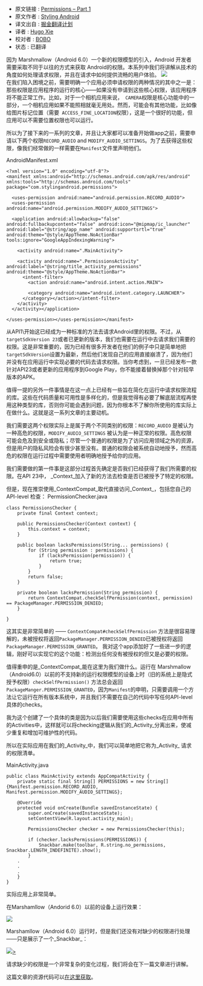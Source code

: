 * 原文链接 : [Permissions – Part 1](https://blog.stylingandroid.com/permissions-part-1/)
* 原文作者 : [Styling Android](https://blog.stylingandroid.com/)
* 译文出自 : [掘金翻译计划](https://github.com/xitu/gold-miner)
* 译者 : [Hugo Xie](https://github.com/xcc3641)
* 校对者 : [BOBO](https://github.com/CoderBOBO)
* 状态 : 已翻译


因为 Marshmallow（Android 6.0）一个新的权限模型的引入，Android 开发者需要采取不同于以往的方式来获取 Android的权限。本系列中我们将讲解从技术的角度如何处理请求权限，并且在请求中如何提供流畅的用户体验。
[![](http://ww1.sinaimg.cn/large/9b5c8bd8jw1f1ad3bu5htj206o06oq32.jpg)  
](https://blog.stylingandroid.com/?attachment_id=3476)
在我们陷入困境之前，需要明确一个应用必须申请权限的两种情况的其中之一是：那些权限是应用程序的运行的核心——如果没有申请到这些核心权限，该应用程序将不能正常工作。比如，对于一个相机应用来说，` CAMERA`权限是核心功能中的一部分，一个相机应用如果不能照相就毫无用处。然而，可能会有其他功能，比如像给图片标记位置（需要` ACCESS_FINE_LOCATION`权限），这是一个很好的功能，但应用可以不需要位置权限也可以运行。

所以为了接下来的一系列的文章，并且让大家都可以准备开始做app之前，需要申请以下两个权限`RECORD_AUDIO` and `MODIFY_AUDIO_SETTINGS`。为了去获得这些权限，像我们经常做的一样需要在`Manifest`文件里声明他们。

<span>AndroidManifest.xml</span>

    <?xml version="1.0" encoding="utf-8"?>
    <manifest xmlns:android="http://schemas.android.com/apk/res/android" xmlns:tools="http://schemas.android.com/tools" package="com.stylingandroid.permissions">

      <uses-permission android:name="android.permission.RECORD_AUDIO">
      <uses-permission android:name="android.permission.MODIFY_AUDIO_SETTINGS">

      <application android:allowbackup="false" android:fullbackupcontent="false" android:icon="@mipmap/ic_launcher" android:label="@string/app_name" android:supportsrtl="true" android:theme="@style/AppTheme.NoActionBar" tools:ignore="GoogleAppIndexingWarning">

        <activity android:name=".MainActivity">

        <activity android:name=".PermissionsActivity" android:label="@string/title_activity_permissions" android:theme="@style/AppTheme.NoActionBar">
          <intent-filter>
            <action android:name="android.intent.action.MAIN">

            <category android:name="android.intent.category.LAUNCHER">
          </category></action></intent-filter>
        </activity>
      </activity></application>

    </uses-permission></uses-permission></manifest>


从API1\开始这已经成为一种标准的方法去请求Android里的权限。不过，从`targetSdkVersion 23`或者已更新的版本，我们也需要在运行中去请求我们需要的权限。这是非常重要的，因为已经有很多开发者在他们的例子中只是简单地把`targetSdkVersion`设置为最新，然后他们发现自己的应用直接崩溃了，因为他们并没有在应用运行中实现必要的代码去请求权限。当你考虑到，一旦已经发布一款针对API23或者更新的应用程序到Google Play，你不能接着替换掉那个针对较早版本的APK。

值得一提的另外一件事情是在这一点上已经有一些旨在简化在运行中请求权限流程的库。这些在代码质量和可用性是多样化的，但是我觉得有必要了解底层流程再使用这种类型的库，否则你可能会遇到问题，因为你根本不了解你所使用的库实际上在做什么。这就是这一系列文章的主要动机。

我们需要这两个权限实际上是属于两个不同类别的权限：`RECORD_AUDIO` 是被认为一种高危的权限，`MODIFY_AUDIO_SETTINGS` 被认为是一种正常的权限。高危权限可能会危及到安全或隐私；尽管一个普通的权限是为了访问应用领域之外的资源，但是用户的隐私风险会有很少甚至没有。普通的权限会被系统自动地授予，然而高危的权限在运行过程中需要使用者明确地授予给你的应用。

我们需要做的第一件事是这部分过程首先确定是否我们已经获得了我们所需要的权限。在API 23中， _Context_加入了新的方法去检查是否已被授予了特定的权限。

但是，现在推崇使用_ContextCompat_取代直接访问_Context_，包括您自己的 API-level 检查：
<span>PermissionChecker.java</span>

    class PermissionsChecker {
        private final Context context;

        public PermissionsChecker(Context context) {
            this.context = context;
        }

        public boolean lacksPermissions(String... permissions) {
            for (String permission : permissions) {
                if (lacksPermission(permission)) {
                    return true;
                }
            }
            return false;
        }

        private boolean lacksPermission(String permission) {
            return ContextCompat.checkSelfPermission(context, permission) == PackageManager.PERMISSION_DENIED;
        }

    }

这其实是非常简单的 —— `ContextCompat#checkSelfPermission` 方法是很容易理解的，未被授权将返回`PackageManager.PERMISSION_DENIED`已被授权将返回`PackageManager.PERMISSION_GRANTED`。
我对这个app添加好了一些进一步的逻辑，刚好可以实现它的这个功能：检测出任何没有被授权的但又是必要的权限。

值得重申的是_ContextCompat_能在这里为我们做什么。运行在 Marshmallow（Android6.0）以前的不支持新的运行权限模型的设备上时（旧的系统上是隐式授予权限）`checkSelfPermission()` 方法总会返回`PackageManger.PERMISSION_GRANTED`，因为`Manifest`的申明，只需要调用一个方法让它运行在所有版本系统中，并且我们不需要在自己的代码中写任何API-level 具体的checks。

我为这个创建了一个具体的类是因为以后我们需要使用这些checks在应用中所有的Activities中，这样就可以将checking逻辑从我们的_Activity_分离出来，使减少重复和增加可维护性的代码。

所以在实际应用在我们的_Activity_中，我们可以简单地把它称为_Activity_ 请求的权限清单。

<span>MainActivity.java</span>

    public class MainActivity extends AppCompatActivity {
        private static final String[] PERMISSIONS = new String[] {Manifest.permission.RECORD_AUDIO, Manifest.permission.MODIFY_AUDIO_SETTINGS};

        @Override
        protected void onCreate(Bundle savedInstanceState) {
            super.onCreate(savedInstanceState);
            setContentView(R.layout.activity_main);

            PermissionsChecker checker = new PermissionsChecker(this);

            if (checker.lacksPermissions(PERMISSIONS)) {
                Snackbar.make(toolbar, R.string.no_permissions, Snackbar.LENGTH_INDEFINITE).show();
            }
        .
        .
        .
        }
    }

实际应用上非常简单。

在Marshamllow（Andorid 6.0）以前的设备上运行效果：

[![](http://ww3.sinaimg.cn/large/9b5c8bd8jw1f1ad406ecij208c069jr8.jpg)](https://blog.stylingandroid.com/?attachment_id=3479)

Marshamllow（Android 6.0）运行时，但是我们还没有对缺少的权限进行处理——只是展示了一个_Snackbar_：

[![](http://ww1.sinaimg.cn/large/9b5c8bd8jw1f1ad4dgmdhj208c069glh.jpg)>](https://blog.stylingandroid.com/?attachment_id=3480)

请求缺少的权限是一个非常复杂的变化过程，我们将会在下一篇文章进行讲解。

这篇文章的资源代码可以[在这里获取](https://github.com/StylingAndroid/Permissions/tree/Part1)。

